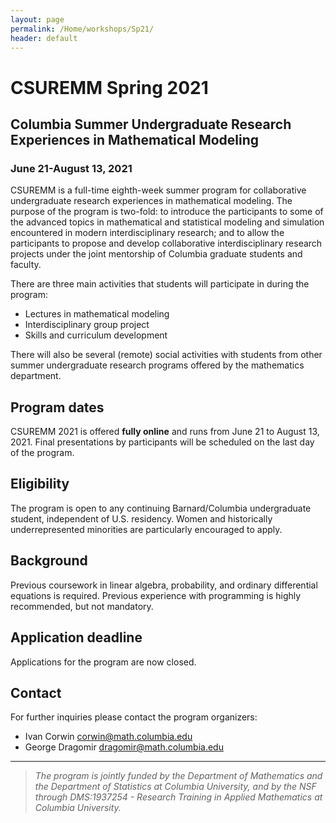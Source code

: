 ```yaml
---
layout: page
permalink: /Home/workshops/Sp21/
header: default
---
```


# CSUREMM Spring 2021

## Columbia Summer Undergraduate Research Experiences in Mathematical Modeling
### June 21-August 13, 2021

CSUREMM is a full-time eighth-week summer program for collaborative undergraduate research experiences in mathematical modeling. The purpose of the program is two-fold: to introduce the participants to some of the advanced topics in mathematical and statistical modeling and simulation encountered in modern interdisciplinary research; and to allow the participants to propose and develop collaborative interdisciplinary research projects under the joint mentorship of Columbia graduate students and faculty.

There are three main activities that students will participate in during the program:

- Lectures in mathematical modeling
- Interdisciplinary group project
- Skills and curriculum development

There will also be several (remote) social activities with students from other summer undergraduate research programs offered by the mathematics department.

## Program dates
 CSUREMM 2021 is offered **fully online** and runs from June 21 to August 13, 2021. Final presentations by participants will be scheduled on the last day of the program.

## Eligibility
The program is open to any continuing Barnard/Columbia undergraduate student, independent of U.S. residency. Women and historically underrepresented minorities are particularly encouraged to apply.

## Background
Previous coursework in linear algebra, probability, and ordinary differential equations is required. Previous experience with programming is highly recommended, but not mandatory.

## Application deadline
Applications for the program are now closed.

## Contact
For further inquiries please contact the program organizers:

- Ivan Corwin [corwin@math.columbia.edu](corwin@math.columbia.edu)
- George Dragomir [dragomir@math.columbia.edu](dragomir@math.columbia.edu)

----

> _The program is jointly funded by the Department of Mathematics and the Department of Statistics at Columbia University, and by the NSF through DMS:1937254 - Research Training in Applied Mathematics at Columbia University._
